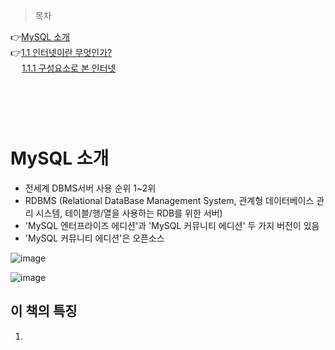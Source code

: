 > 목차

👉[MySQL 소개](#mysql-소개)　      
👉[1.1 인터넷이란 무엇인가?](#11-인터넷이란-무엇인가)　   
　   [1.1.1 구성요소로 본 인터넷](#111-구성요소로-본-인터넷)　   　   
   
　   
　   
　   
# MySQL 소개

- 전세계 DBMS서버 사용 순위 1~2위
- RDBMS (Relational DataBase Management System, 관계형 데이터베이스 관리 시스템, 테이블/행/열을 사용하는 RDB를 위한 서버) 
- 'MySQL 엔터프라이즈 에디션'과 'MySQL 커뮤니티 에디션' 두 가지 버전이 있음 
- 'MySQL 커뮤니티 에디션'은 오픈소스


![image](https://github.com/inpink/CS_Database_Study/assets/108166692/cdc9b1ef-9e1a-4e8e-86be-8d5d1b2e9234)



![image](https://github.com/inpink/CS_Database_Study/assets/108166692/663f216e-8d8f-407d-9252-b53738e3fa01)


## 이 책의 특징 

1.  

